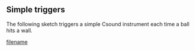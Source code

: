 ## Simple triggers

The following sketch triggers a simple Csound instrument each time a ball hits a wall.

[filename](https://raw.githubusercontent.com/rorywalsh/p5.Csound/master/examples/static_triggers/index.html ':include :type=iframe')
